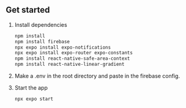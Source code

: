 ## Get started

1. Install dependencies

   ```bash
   npm install
   npm install firebase
   npx expo install expo-notifications
   npx expo install expo-router expo-constants
   npm install react-native-safe-area-context
   npm install react-native-linear-gradient
   ```
   
2. Make a .env in the root directory and paste in the firebase config.

3. Start the app

   ```bash
   npx expo start
   ```
